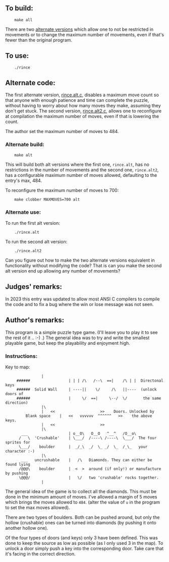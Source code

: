 ## To build:

```<!---sh-->
    make all
```

There are two [alternate versions](#alternate-code) which allow one to not be
restricted in movements or to change the maximum number of movements, even if
that's fewer than the original program.


## To use:

```<!---sh-->
    ./rince
```


## Alternate code:

The first alternate version, [rince.alt.c](rince.alt.c), disables a maximum move
count so that anyone with enough patience and time can complete the puzzle,
without having to worry about how many moves they make, assuming they don't get
stuck. The second version, [rince.alt2.c](rince.alt2.c), allows one to
reconfigure at compilation the maximum number of moves, even if that is lowering
the count.

The author set the maximum number of moves to 484.


### Alternate build:

```<!---sh-->
    make alt
```

This will build both alt versions where the first one, `rince.alt`, has no
restrictions in the number of movements and the second one, `rince.alt2`, has a
configurable maximum number of moves allowed, defaulting to the entry's max,
484.

To reconfigure the maximum number of moves to 700:

```<!---sh-->
    make clobber MAXMOVES=700 alt
```


### Alternate use:

To run the first alt version:

```<!---sh-->
    ./rince.alt
```

To run the second alt version:

```<!---sh-->
    ./rince.alt2
```

Can you figure out how to make the two alternate versions equivalent in
functionality without modifying the code? That is can you make the second alt
version end up allowing any number of movements?


## Judges' remarks:

In 2023 this entry was updated to allow most ANSI C compilers to compile
the code and to fix a bug where the win or lose message was not seen.


## Author's remarks:

This program is a simple puzzle type game. (I'll leave you to play
it to see the rest of it .. :-) .)  The general idea was to try and
write the smallest playable game, but keep the playability and
enjoyment high.

### Instructions:

Key to map:

```
			    |
     ######                 | | | /\   /--\  ==|    /\ | |  Directonal keys
     ######  Solid Wall     | ----||    \/     /\   ||----  (unlock doors of
     ######                 |     \/  ==|     \--/  \/       the same direction)
			    |\
			    |   <<                    >>    Doors. Unlocked by
	     Blank space    |   <<   vvvvvv  ^^^^^^   >>    the above keys.
			    |   <<                    >>
			    |\
       ___                  | o__O\   O__O   ^__^   /O__o\
      /   \  'Crushable'    | \___/  /----\ /----\  \___/  The four sprites for
      \___/    boulder      |  _/_\  _/  \_ _/  \_  /_\_   your character :-)
			    |\
       ___   uncrushable    |   /\   Diamonds. They can either be found lying
      /@@@\    boulder      |  <  >  around (if only!) or manufacture by pushing
      \@@@/                 |   \/   two 'crushable' rocks together.
			    |
```

The general idea of the game is to collect all the diamonds. This must
be done in the minimum amount of moves. I've allowed a margin of 5
moves which brings the moves allowed to `484`. (alter the value of `u` in
the program to set the max moves allowed).

There are two types of boulders. Both can be pushed around, but only
the hollow (crushable) ones can be turned into diamonds (by pushing it
onto another hollow one).

Of the four types of doors (and keys) only 3 have been defined. This
was done to keep the source as low as possible (as I only used 3 in the
map).  To unlock a door simply push a key into the corresponding door.
Take care that it's facing in the correct direction.


<!--

    Copyright © 1984-2024 by Landon Curt Noll. All Rights Reserved.

    You are free to share and adapt this file under the terms of this license:

	Creative Commons Attribution-ShareAlike 4.0 International (CC BY-SA 4.0)

    For more information, see:

	https://creativecommons.org/licenses/by-sa/4.0/

-->
